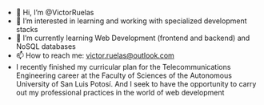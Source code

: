 - 👋 Hi, I’m @VictorRuelas
- 👀 I’m interested in learning and working with specialized development stacks
- 🌱 I’m currently learning Web Development (frontend and backend) and NoSQL databases
- 📫 How to reach me: victor.ruelas@outlook.com
- I recently finished my curricular plan for the Telecommunications Engineering career at the Faculty of Sciences of the Autonomous University of San Luis Potosí.
And I seek to have the opportunity to carry out my professional practices in the world of web development

<!---
VictorRuelas/VictorRuelas is a ✨ special ✨ repository because its `README.md` (this file) appears on your GitHub profile.
You can click the Preview link to take a look at your changes.
--->
